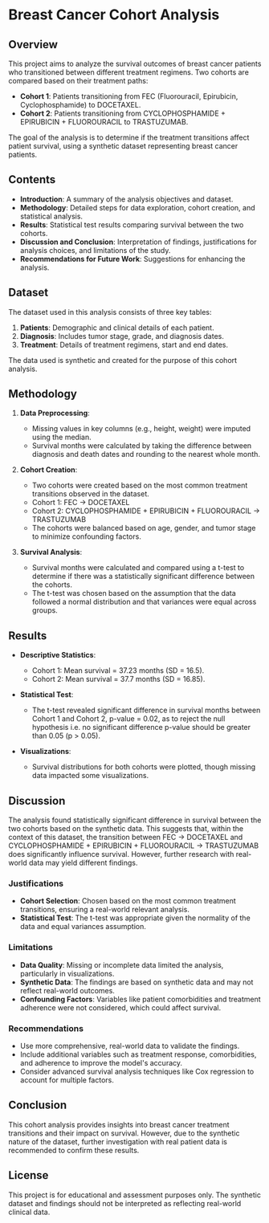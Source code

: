 # Breast Cancer Cohort Analysis

## Overview

This project aims to analyze the survival outcomes of breast cancer patients who transitioned between different treatment regimens. Two cohorts are compared based on their treatment paths:

- **Cohort 1**: Patients transitioning from FEC (Fluorouracil, Epirubicin, Cyclophosphamide) to DOCETAXEL.
- **Cohort 2**: Patients transitioning from CYCLOPHOSPHAMIDE + EPIRUBICIN + FLUOROURACIL to TRASTUZUMAB.

The goal of the analysis is to determine if the treatment transitions affect patient survival, using a synthetic dataset representing breast cancer patients.

## Contents

- **Introduction**: A summary of the analysis objectives and dataset.
- **Methodology**: Detailed steps for data exploration, cohort creation, and statistical analysis.
- **Results**: Statistical test results comparing survival between the two cohorts.
- **Discussion and Conclusion**: Interpretation of findings, justifications for analysis choices, and limitations of the study.
- **Recommendations for Future Work**: Suggestions for enhancing the analysis.

## Dataset

The dataset used in this analysis consists of three key tables:

1. **Patients**: Demographic and clinical details of each patient.
2. **Diagnosis**: Includes tumor stage, grade, and diagnosis dates.
3. **Treatment**: Details of treatment regimens, start and end dates.

The data used is synthetic and created for the purpose of this cohort analysis.

## Methodology

1. **Data Preprocessing**:
    - Missing values in key columns (e.g., height, weight) were imputed using the median.
    - Survival months were calculated by taking the difference between diagnosis and death dates and rounding to the nearest whole month.

2. **Cohort Creation**:
    - Two cohorts were created based on the most common treatment transitions observed in the dataset.
    - Cohort 1: FEC → DOCETAXEL
    - Cohort 2: CYCLOPHOSPHAMIDE + EPIRUBICIN + FLUOROURACIL → TRASTUZUMAB
    - The cohorts were balanced based on age, gender, and tumor stage to minimize confounding factors.

3. **Survival Analysis**:
    - Survival months were calculated and compared using a t-test to determine if there was a statistically significant difference between the cohorts.
    - The t-test was chosen based on the assumption that the data followed a normal distribution and that variances were equal across groups.

## Results

- **Descriptive Statistics**: 
    - Cohort 1: Mean survival = 37.23 months (SD = 16.5).
    - Cohort 2: Mean survival = 37.7 months (SD = 16.85).
  
- **Statistical Test**: 
    - The t-test revealed significant difference in survival months between Cohort 1 and Cohort 2, p-value = 0.02, as to reject the null hypothesis i.e. no significant difference p-value should be greater than 0.05 (p > 0.05). 

- **Visualizations**:
    - Survival distributions for both cohorts were plotted, though missing data impacted some visualizations.

## Discussion

The analysis found statistically significant difference in survival between the two cohorts based on the synthetic data. This suggests that, within the context of this dataset, the transition between FEC → DOCETAXEL and CYCLOPHOSPHAMIDE + EPIRUBICIN + FLUOROURACIL → TRASTUZUMAB does significantly influence survival. However, further research with real-world data may yield different findings.

### Justifications

- **Cohort Selection**: Chosen based on the most common treatment transitions, ensuring a real-world relevant analysis.
- **Statistical Test**: The t-test was appropriate given the normality of the data and equal variances assumption.

### Limitations

- **Data Quality**: Missing or incomplete data limited the analysis, particularly in visualizations.
- **Synthetic Data**: The findings are based on synthetic data and may not reflect real-world outcomes.
- **Confounding Factors**: Variables like patient comorbidities and treatment adherence were not considered, which could affect survival.

### Recommendations

- Use more comprehensive, real-world data to validate the findings.
- Include additional variables such as treatment response, comorbidities, and adherence to improve the model's accuracy.
- Consider advanced survival analysis techniques like Cox regression to account for multiple factors.

## Conclusion

This cohort analysis provides insights into breast cancer treatment transitions and their impact on survival. However, due to the synthetic nature of the dataset, further investigation with real patient data is recommended to confirm these results.

## License

This project is for educational and assessment purposes only. The synthetic dataset and findings should not be interpreted as reflecting real-world clinical data.
